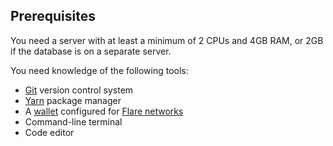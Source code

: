 ## Prerequisites

You need a server with at least a minimum of 2 CPUs and 4GB RAM, or 2GB if the database is on a separate server.

You need knowledge of the following tools:

* [Git](https://git-scm.com/) version control system
* [Yarn](https://yarnpkg.com/) package manager
* A [wallet](../../user/wallets/index.md) configured for [Flare networks](https://dev.flare.network/network/overview)
* Command-line terminal
* Code editor